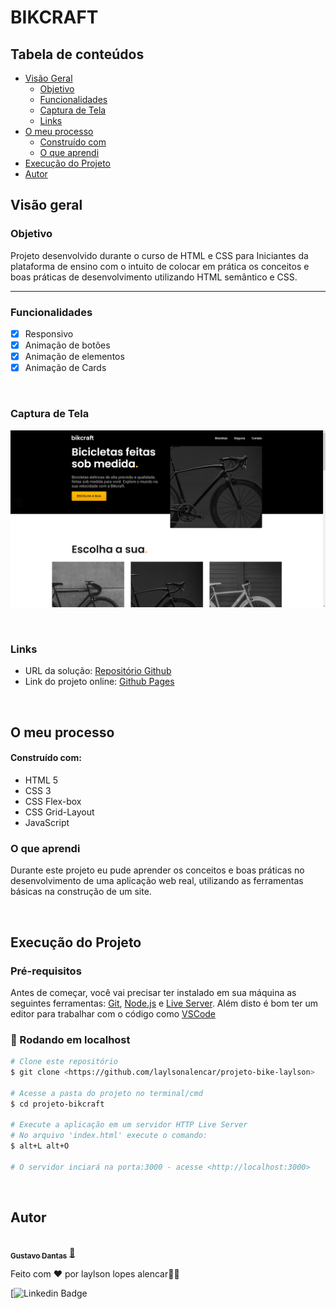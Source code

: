 # BIKCRAFT

## Tabela de conteúdos

- [Visão Geral](#visão-geral)
    - [Objetivo](#objetivo)
    - [Funcionalidades](#funcionalidades)
  - [Captura de Tela](#captura-de-tela)
  - [Links](#links)
- [O meu processo](#o-meu-processo)
  - [Construído com](#construído-com)
  - [O que aprendi](#o-que-aprendi)
- [Execução do Projeto](#execução-do-projeto)
- [Autor](#autor)

## Visão geral

### Objetivo

Projeto desenvolvido durante o curso de HTML e CSS para Iniciantes da plataforma de ensino com o intuito de colocar em prática os conceitos e boas práticas de desenvolvimento utilizando HTML semântico e CSS.

---

### Funcionalidades

- [x] Responsivo
- [x] Animação de botões
- [x] Animação de elementos
- [x] Animação de Cards

<br>

### Captura de Tela

![](./img/screen-bikcraft.png)

<br>

### Links

- URL da solução: [Repositório Github](https://github.com/laylsonalencar/projeto-bike-laylson)
- Link do projeto online: [Github Pages](https://github.com/laylsonalencar/projeto-bike-laylson)

<br>

## O meu processo

#### Construído com:

- HTML 5
- CSS 3
- CSS Flex-box
- CSS Grid-Layout
- JavaScript

### O que aprendi

Durante este projeto eu pude aprender os conceitos e boas práticas no desenvolvimento de uma aplicação web real, utilizando as ferramentas básicas na 
construção de um site.

<br>

## Execução do Projeto

### Pré-requisitos

Antes de começar, você vai precisar ter instalado em sua máquina as seguintes ferramentas:
[Git](https://git-scm.com), [Node.js](https://nodejs.org/en/) e [Live Server](https://marketplace.visualstudio.com/items?itemName=ritwickdey.LiveServer). 
Além disto é bom ter um editor para trabalhar com o código como [VSCode](https://code.visualstudio.com/)

### 🎲 Rodando em localhost

```bash
# Clone este repositório
$ git clone <https://github.com/laylsonalencar/projeto-bike-laylson>

# Acesse a pasta do projeto no terminal/cmd
$ cd projeto-bikcraft

# Execute a aplicação em um servidor HTTP Live Server
# No arquivo 'index.html' execute o comando:
$ alt+L alt+O

# O servidor inciará na porta:3000 - acesse <http://localhost:3000>
```

<br>

## Autor

<a href="https://github.com/laylsonalencar">
 <img style="border-radius: 50%;" src="https://avatars.githubusercontent.com/u/32991646?v=4" width="100px;" alt=""/>
 <br />
 <sub><b>Gustavo Dantas</b></sub></a> <a href="https://github.com/laylsonalencar" title="GitHub">🚀</a>


Feito com ❤️ por laylson lopes alencar👋🏽

 [![Linkedin Badge](https://www.linkedin.com/in/laylson-lopes-alencar-016916150/) 


